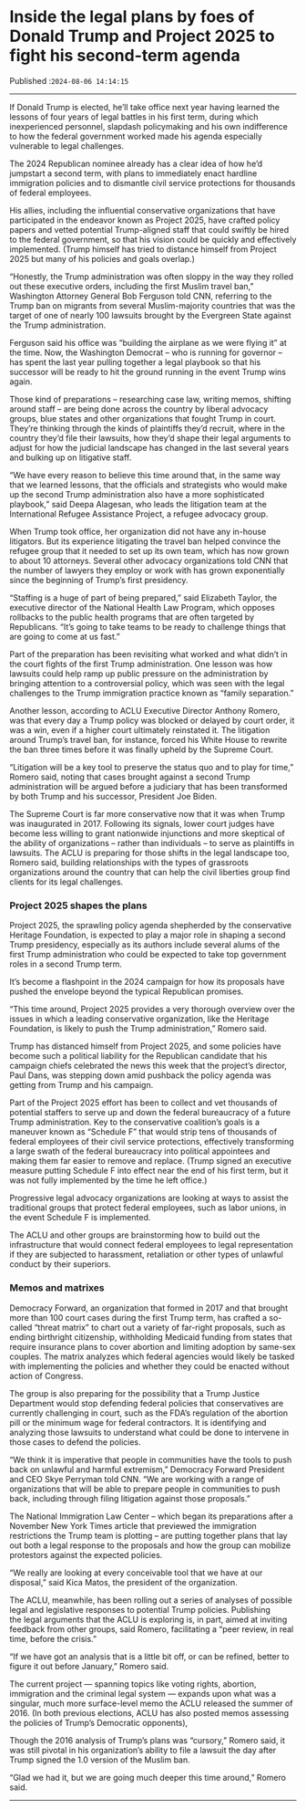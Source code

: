 # Inside the legal plans by foes of Donald Trump and Project 2025 to fight his second-term agenda

Published :`2024-08-06 14:14:15`

---

If Donald Trump is elected, he’ll take office next year having learned the lessons of four years of legal battles in his first term, during which inexperienced personnel, slapdash policymaking and his own indifference to how the federal government worked made his agenda especially vulnerable to legal challenges.

The 2024 Republican nominee already has a clear idea of how he’d jumpstart a second term, with plans to immediately enact hardline immigration policies and to dismantle civil service protections for thousands of federal employees.

His allies, including the influential conservative organizations that have participated in the endeavor known as Project 2025, have crafted policy papers and vetted potential Trump-aligned staff that could swiftly be hired to the federal government, so that his vision could be quickly and effectively implemented. (Trump himself has tried to distance himself from Project 2025 but many of his policies and goals overlap.)

“Honestly, the Trump administration was often sloppy in the way they rolled out these executive orders, including the first Muslim travel ban,” Washington Attorney General Bob Ferguson told CNN, referring to the Trump ban on migrants from several Muslim-majority countries that was the target of one of nearly 100 lawsuits brought by the Evergreen State against the Trump administration.

Ferguson said his office was “building the airplane as we were flying it” at the time. Now, the Washington Democrat – who is running for governor – has spent the last year pulling together a legal playbook so that his successor will be ready to hit the ground running in the event Trump wins again.

Those kind of preparations – researching case law, writing memos, shifting around staff – are being done across the country by liberal advocacy groups, blue states and other organizations that fought Trump in court. They’re thinking through the kinds of plaintiffs they’d recruit, where in the country they’d file their lawsuits, how they’d shape their legal arguments to adjust for how the judicial landscape has changed in the last several years and bulking up on litigative staff.

“We have every reason to believe this time around that, in the same way that we learned lessons, that the officials and strategists who would make up the second Trump administration also have a more sophisticated playbook,” said Deepa Alagesan, who leads the litigation team at the International Refugee Assistance Project, a refugee advocacy group.

When Trump took office, her organization did not have any in-house litigators. But its experience litigating the travel ban helped convince the refugee group that it needed to set up its own team, which has now grown to about 10 attorneys. Several other advocacy organizations told CNN that the number of lawyers they employ or work with has grown exponentially since the beginning of Trump’s first presidency.

“Staffing is a huge of part of being prepared,” said Elizabeth Taylor, the executive director of the National Health Law Program, which opposes rollbacks to the public health programs that are often targeted by Republicans. “It’s going to take teams to be ready to challenge things that are going to come at us fast.”

Part of the preparation has been revisiting what worked and what didn’t in the court fights of the first Trump administration. One lesson was how lawsuits could help ramp up public pressure on the administration by bringing attention to a controversial policy, which was seen with the legal challenges to the Trump immigration practice known as “family separation.”

Another lesson, according to ACLU Executive Director Anthony Romero, was that every day a Trump policy was blocked or delayed by court order, it was a win, even if a higher court ultimately reinstated it. The litigation around Trump’s travel ban, for instance, forced his White House to rewrite the ban three times before it was finally upheld by the Supreme Court.

“Litigation will be a key tool to preserve the status quo and to play for time,” Romero said, noting that cases brought against a second Trump administration will be argued before a judiciary that has been transformed by both Trump and his successor, President Joe Biden.

The Supreme Court is far more conservative now that it was when Trump was inaugurated in 2017. Following its signals, lower court judges have become less willing to grant nationwide injunctions and more skeptical of the ability of organizations – rather than individuals – to serve as plaintiffs in lawsuits. The ACLU is preparing for those shifts in the legal landscape too, Romero said, building relationships with the types of grassroots organizations around the country that can help the civil liberties group find clients for its legal challenges.

### Project 2025 shapes the plans

Project 2025, the sprawling policy agenda shepherded by the conservative Heritage Foundation, is expected to play a major role in shaping a second Trump presidency, especially as its authors include several alums of the first Trump administration who could be expected to take top government roles in a second Trump term.

It’s become a flashpoint in the 2024 campaign for how its proposals have pushed the envelope beyond the typical Republican promises.

“This time around, Project 2025 provides a very thorough overview over the issues in which a leading conservative organization, like the Heritage Foundation, is likely to push the Trump administration,” Romero said.

Trump has distanced himself from Project 2025, and some policies have become such a political liability for the Republican candidate that his campaign chiefs celebrated the news this week that the project’s director, Paul Dans, was stepping down amid pushback the policy agenda was getting from Trump and his campaign.

Part of the Project 2025 effort has been to collect and vet thousands of potential staffers to serve up and down the federal bureaucracy of a future Trump administration. Key to the conservative coalition’s goals is a maneuver known as “Schedule F” that would strip tens of thousands of federal employees of their civil service protections, effectively transforming a large swath of the federal bureaucracy into political appointees and making them far easier to remove and replace. (Trump signed an executive measure putting Schedule F into effect near the end of his first term, but it was not fully implemented by the time he left office.)

Progressive legal advocacy organizations are looking at ways to assist the traditional groups that protect federal employees, such as labor unions, in the event Schedule F is implemented.

The ACLU and other groups are brainstorming how to build out the infrastructure that would connect federal employees to legal representation if they are subjected to harassment, retaliation or other types of unlawful conduct by their superiors.

### Memos and matrixes

Democracy Forward, an organization that formed in 2017 and that brought more than 100 court cases during the first Trump term, has crafted a so-called “threat matrix” to chart out a variety of far-right proposals, such as ending birthright citizenship, withholding Medicaid funding from states that require insurance plans to cover abortion and limiting adoption by same-sex couples. The matrix analyzes which federal agencies would likely be tasked with implementing the policies and whether they could be enacted without action of Congress.

The group is also preparing for the possibility that a Trump Justice Department would stop defending federal policies that conservatives are currently challenging in court, such as the FDA’s regulation of the abortion pill or the minimum wage for federal contractors. It is identifying and analyzing those lawsuits to understand what could be done to intervene in those cases to defend the policies.

“We think it is imperative that people in communities have the tools to push back on unlawful and harmful extremism,” Democracy Forward President and CEO Skye Perryman told CNN. “We are working with a range of organizations that will be able to prepare people in communities to push back, including through filing litigation against those proposals.”

The National Immigration Law Center – which began its preparations after a November New York Times article that previewed the immigration restrictions the Trump team is plotting – are putting together plans that lay out both a legal response to the proposals and how the group can mobilize protestors against the expected policies.

“We really are looking at every conceivable tool that we have at our disposal,” said Kica Matos, the president of the organization.

The ACLU, meanwhile, has been rolling out a series of analyses of possible legal and legislative responses to potential Trump policies. Publishing the legal arguments that the ACLU is exploring is, in part, aimed at inviting feedback from other groups, said Romero, facilitating a “peer review, in real time, before the crisis.”

“If we have got an analysis that is a little bit off, or can be refined, better to figure it out before January,” Romero said.

The current project — spanning topics like voting rights, abortion, immigration and the criminal legal system — expands upon what was a singular, much more surface-level memo the ACLU released the summer of 2016. (In both previous elections, ACLU has also posted memos assessing the policies of Trump’s Democratic opponents),

Though the 2016 analysis of Trump’s plans was “cursory,” Romero said, it was still pivotal in his organization’s ability to file a lawsuit the day after Trump signed the 1.0 version of the Muslim ban.

“Glad we had it, but we are going much deeper this time around,” Romero said.

---

